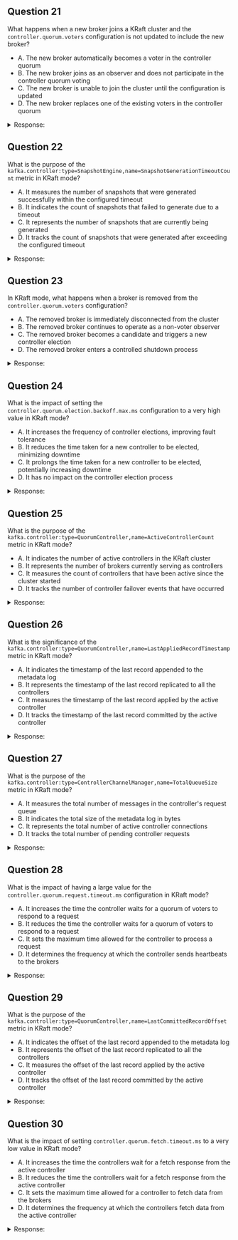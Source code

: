 </details>

## Question 21
What happens when a new broker joins a KRaft cluster and the `controller.quorum.voters` configuration is not updated to include the new broker?

- A. The new broker automatically becomes a voter in the controller quorum
- B. The new broker joins as an observer and does not participate in the controller quorum voting
- C. The new broker is unable to join the cluster until the configuration is updated
- D. The new broker replaces one of the existing voters in the controller quorum

<details>
<summary>Response:</summary> 

**Answer:** B

**Explanation:**
When a new broker joins a KRaft cluster, it does not automatically become a voter in the controller quorum if the `controller.quorum.voters` configuration is not updated to include the new broker.

In KRaft mode, the `controller.quorum.voters` configuration explicitly defines the set of brokers that are part of the controller quorum and participate in the voting process for leader election and metadata management. If a new broker is not added to this configuration, it will join the cluster as an observer.

As an observer, the new broker can still receive and replicate metadata from the active controller, but it does not have voting rights and does not actively participate in the quorum's decision-making process. This allows the new broker to catch up with the current state of the cluster without disrupting the existing controller quorum.

To promote the new broker to a voter, the `controller.quorum.voters` configuration needs to be updated to include the new broker's details (`{id}@{host}:{port}`). Once the configuration is updated and propagated to all the brokers, the new broker will become a full-fledged member of the controller quorum.

A is incorrect because the new broker does not automatically become a voter without being added to the `controller.quorum.voters` configuration.

C is incorrect because the new broker can still join the cluster as an observer, even if it is not included in the `controller.quorum.voters` configuration.

D is incorrect because the new broker does not replace any existing voters in the controller quorum unless explicitly configured to do so.

</details>

## Question 22
What is the purpose of the `kafka.controller:type=SnapshotEngine,name=SnapshotGenerationTimeoutCount` metric in KRaft mode?

- A. It measures the number of snapshots that were generated successfully within the configured timeout
- B. It indicates the count of snapshots that failed to generate due to a timeout
- C. It represents the number of snapshots that are currently being generated
- D. It tracks the count of snapshots that were generated after exceeding the configured timeout

<details>
<summary>Response:</summary> 

**Answer:** B

**Explanation:**
In KRaft mode, the `kafka.controller:type=SnapshotEngine,name=SnapshotGenerationTimeoutCount` metric serves the purpose of indicating the count of snapshots that failed to generate due to a timeout.

Snapshot generation is a critical operation in KRaft mode, as it allows the controllers to capture the state of the metadata log at a particular point in time and create a compact representation of the metadata. Snapshots help in reducing the size of the metadata log and enable faster recovery of the controllers during startup or failover.

The `SnapshotGenerationTimeoutCount` metric keeps track of the number of snapshots that could not be generated within the configured timeout period. If the snapshot generation process takes longer than the specified timeout, it is considered a failure, and the metric is incremented.

A high value of the `SnapshotGenerationTimeoutCount` metric indicates that the snapshot generation process is experiencing delays or performance issues. It suggests that the controllers are struggling to generate snapshots within the expected time frame, which can impact the overall performance and recovery capabilities of the KRaft cluster.

Monitoring the `SnapshotGenerationTimeoutCount` metric helps in identifying bottlenecks or resource constraints related to snapshot generation. If this metric consistently reports high values, it may require investigation into the underlying cause, such as insufficient system resources, I/O bottlenecks, or configuration issues.

A is incorrect because the metric does not measure the number of successfully generated snapshots within the timeout period. It focuses on the count of snapshots that failed due to a timeout.

C is incorrect because the metric does not represent the number of snapshots currently being generated. It tracks the count of snapshots that have already failed due to a timeout.

D is incorrect because the metric specifically counts the snapshots that failed to generate within the configured timeout, not the snapshots that were generated after exceeding the timeout.

</details>

## Question 23
In KRaft mode, what happens when a broker is removed from the `controller.quorum.voters` configuration?

- A. The removed broker is immediately disconnected from the cluster
- B. The removed broker continues to operate as a non-voter observer
- C. The removed broker becomes a candidate and triggers a new controller election
- D. The removed broker enters a controlled shutdown process

<details>
<summary>Response:</summary> 

**Answer:** B

**Explanation:**
When a broker is removed from the `controller.quorum.voters` configuration in KRaft mode, it transitions from being a voting member of the controller quorum to a non-voter observer.

In KRaft, the `controller.quorum.voters` configuration defines the set of brokers that participate in the controller quorum and have voting rights. These brokers actively engage in the decision-making process, such as leader election and metadata management.

If a broker is removed from the `controller.quorum.voters` configuration, it loses its voting rights and becomes an observer. As an observer, the broker continues to operate and receive metadata updates from the active controller, but it no longer participates in the quorum's voting process.

The removal of a broker from the `controller.quorum.voters` configuration does not immediately disconnect the broker from the cluster. The broker remains connected and continues to serve clients, handle produce and consume requests, and replicate data as a regular Kafka broker.

However, since the removed broker is no longer a voting member of the controller quorum, it does not take part in controller elections or contribute to the quorum's fault-tolerance and consensus-making capabilities.

A is incorrect because the removed broker is not immediately disconnected from the cluster. It continues to operate as a non-voter observer.

C is incorrect because the removed broker does not become a candidate or trigger a new controller election. It transitions to an observer role.

D is incorrect because the removed broker does not enter a controlled shutdown process. It remains operational but without voting rights in the controller quorum.

</details>

## Question 24
What is the impact of setting the `controller.quorum.election.backoff.max.ms` configuration to a very high value in KRaft mode?

- A. It increases the frequency of controller elections, improving fault tolerance
- B. It reduces the time taken for a new controller to be elected, minimizing downtime
- C. It prolongs the time taken for a new controller to be elected, potentially increasing downtime
- D. It has no impact on the controller election process

<details>
<summary>Response:</summary> 

**Answer:** C

**Explanation:**
Setting the `controller.quorum.election.backoff.max.ms` configuration to a very high value in KRaft mode can prolong the time taken for a new controller to be elected, potentially increasing downtime.

In KRaft, when the active controller becomes unavailable or fails, a new controller needs to be elected from among the brokers in the `controller.quorum.voters` configuration. The controller election process involves a backoff mechanism to prevent multiple brokers from simultaneously attempting to become the new controller, which could lead to conflicts and instability.

The `controller.quorum.election.backoff.max.ms` configuration specifies the maximum time in milliseconds that a broker should wait before attempting to become the controller. It acts as an upper bound for the random backoff duration that each broker generates during the election process.

If the `controller.quorum.election.backoff.max.ms` is set to a very high value, brokers will potentially wait for a longer duration before initiating the election process. This can delay the selection of a new controller and extend the period during which the cluster operates without an active controller.

Consequently, setting the `controller.quorum.election.backoff.max.ms` to a very high value can increase the downtime experienced by the cluster during controller failover scenarios. It may take longer for a new controller to be elected, resulting in a prolonged period of unavailability or limited functionality.

It is generally recommended to set the `controller.quorum.election.backoff.max.ms` to a reasonable value that balances the need for preventing conflicts with the desire for prompt controller election. The default value of 1000 milliseconds (1 second) is often suitable for most use cases.

A is incorrect because increasing the `controller.quorum.election.backoff.max.ms` does not increase the frequency of controller elections. It actually delays the election process.

B is incorrect because a higher value of `controller.quorum.election.backoff.max.ms` does not reduce the time taken for a new controller to be elected. Instead, it potentially increases the election time.

D is incorrect because the `controller.quorum.election.backoff.max.ms` configuration does have an impact on the controller election process by influencing the backoff duration.

</details>

## Question 25
What is the purpose of the `kafka.controller:type=QuorumController,name=ActiveControllerCount` metric in KRaft mode?

- A. It indicates the number of active controllers in the KRaft cluster
- B. It represents the number of brokers currently serving as controllers
- C. It measures the count of controllers that have been active since the cluster started
- D. It tracks the number of controller failover events that have occurred

<details>
<summary>Response:</summary> 

**Answer:** A

**Explanation:**
In KRaft mode, the `kafka.controller:type=QuorumController,name=ActiveControllerCount` metric serves the purpose of indicating the number of active controllers in the KRaft cluster.

In a KRaft cluster, there should be exactly one active controller at any given time. The active controller is responsible for managing the cluster's metadata, performing leader election, and handling various administrative tasks. All other controllers in the cluster act as standby controllers, ready to take over if the active controller fails.

The `ActiveControllerCount` metric provides a count of the number of controllers that are currently active in the cluster. In a healthy KRaft cluster, this metric should always have a value of 1, indicating that there is a single active controller.

Monitoring the `ActiveControllerCount` metric is crucial for ensuring the stability and proper functioning of the KRaft cluster. If the metric deviates from the expected value of 1, it suggests an issue with the controller quorum.

If the `ActiveControllerCount` metric is 0, it means that there is no active controller in the cluster, indicating a potential failure or a problem with the controller election process. This situation can lead to a loss of cluster functionality and requires immediate attention.

On the other hand, if the `ActiveControllerCount` metric is greater than 1, it suggests that there are multiple controllers claiming to be active simultaneously. This can happen due to network partitions or misconfiguration and can result in conflicts and inconsistencies in the cluster metadata.

B is incorrect because the metric represents the count of active controllers, not the number of brokers serving as controllers. In KRaft mode, the controllers are separate from the brokers.

C is incorrect because the metric indicates the current count of active controllers, not the cumulative count since the cluster started.

D is incorrect because the metric does not track the number of controller failover events. It represents the instantaneous count of active controllers at a given point in time.

</details>

## Question 26
What is the significance of the `kafka.controller:type=QuorumController,name=LastAppliedRecordTimestamp` metric in KRaft mode?

- A. It indicates the timestamp of the last record appended to the metadata log
- B. It represents the timestamp of the last record replicated to all the controllers
- C. It measures the timestamp of the last record applied by the active controller
- D. It tracks the timestamp of the last record committed by the active controller

<details>
<summary>Response:</summary> 

**Answer:** C

**Explanation:**
In KRaft mode, the `kafka.controller:type=QuorumController,name=LastAppliedRecordTimestamp` metric holds significance as it measures the timestamp of the last record applied by the active controller.

The active controller in a KRaft cluster is responsible for managing the metadata log and applying the records to update the cluster's state. When a record is appended to the metadata log, the active controller processes and applies the record to make the corresponding changes in the cluster metadata.

The `LastAppliedRecordTimestamp` metric captures the timestamp of the most recent record that the active controller has applied. It represents the point in time up to which the active controller has processed and applied the metadata records.

Monitoring the `LastAppliedRecordTimestamp` metric provides insights into the current state of the active controller and the progress of metadata application. It helps in understanding how up-to-date the active controller is in terms of processing the metadata log.

If the `LastAppliedRecordTimestamp` metric is lagging significantly behind the current time or the timestamp of the last appended record, it indicates that the active controller is experiencing delays in applying the metadata records. This could be due to performance issues, resource constraints, or a high volume of metadata changes.

On the other hand, if the `LastAppliedRecordTimestamp` metric is consistently close to the current time or the timestamp of the last appended record, it suggests that the active controller is efficiently processing and applying the metadata records without significant delays.

A is incorrect because the metric represents the timestamp of the last applied record, not the last appended record to the metadata log.

B is incorrect because the metric specifically measures the timestamp of the last record applied by the active controller, not the timestamp of the last record replicated to all the controllers.

D is incorrect because the metric tracks the timestamp of the last applied record, not the last committed record. The commitment of records is a separate process from the application of records by the active controller.

</details>

## Question 27
What is the purpose of the `kafka.controller:type=ControllerChannelManager,name=TotalQueueSize` metric in KRaft mode?

- A. It measures the total number of messages in the controller's request queue
- B. It indicates the total size of the metadata log in bytes
- C. It represents the total number of active controller connections
- D. It tracks the total number of pending controller requests

<details>
<summary>Response:</summary> 

**Answer:** A

**Explanation:**
In KRaft mode, the `kafka.controller:type=ControllerChannelManager,name=TotalQueueSize` metric serves the purpose of measuring the total number of messages in the controller's request queue.

The controller in a KRaft cluster receives various requests from brokers, such as fetching metadata, updating partition leadership, and handling configuration changes. These requests are queued in the controller's request queue before being processed by the controller.

The `TotalQueueSize` metric provides insight into the current load and backlog of requests in the controller's queue. It represents the total number of messages or requests that are currently waiting to be processed by the controller.

Monitoring the `TotalQueueSize` metric is important for assessing the controller's performance and identifying potential bottlenecks. If the metric consistently shows a high value or keeps increasing, it indicates that the controller is struggling to keep up with the incoming requests. This could be due to a heavy workload, limited resources, or inefficiencies in the controller's processing logic.

A high `TotalQueueSize` can lead to increased latency in processing controller requests and may impact the overall responsiveness of the KRaft cluster. It can also suggest the need for scaling the controller's resources or optimizing its configuration to handle the request load more efficiently.

On the other hand, if the `TotalQueueSize` metric remains low and stable, it indicates that the controller is able to process requests in a timely manner and is not experiencing a significant backlog.

B is incorrect because the metric measures the number of messages in the controller's request queue, not the total size of the metadata log.

C is incorrect because the metric represents the count of messages in the queue, not the number of active controller connections.

D is incorrect because the metric specifically tracks the number of messages in the request queue, not the total number of pending controller requests across all queues or channels.

</details>

## Question 28
What is the impact of having a large value for the `controller.quorum.request.timeout.ms` configuration in KRaft mode?

- A. It increases the time the controller waits for a quorum of voters to respond to a request
- B. It reduces the time the controller waits for a quorum of voters to respond to a request
- C. It sets the maximum time allowed for the controller to process a request
- D. It determines the frequency at which the controller sends heartbeats to the brokers

<details>
<summary>Response:</summary> 

**Answer:** A

**Explanation:**
In KRaft mode, setting a large value for the `controller.quorum.request.timeout.ms` configuration increases the time the controller waits for a quorum of voters to respond to a request.

The `controller.quorum.request.timeout.ms` configuration specifies the maximum time in milliseconds that the controller will wait for a quorum of voters to respond to a request before considering it as failed. It defines the timeout duration for the controller to gather a sufficient number of responses from the voter nodes in order to make a decision.

When the controller sends a request to the voters, such as a metadata update or a leadership change, it requires a quorum of voters to acknowledge and respond to the request within the specified timeout. If the controller does not receive responses from a quorum of voters within the timeout period, it considers the request as failed and may retry or take alternative actions.

By setting a large value for `controller.quorum.request.timeout.ms`, you are allowing more time for the voters to respond to the controller's requests. This can be beneficial in scenarios where the voters are experiencing high load, network latency, or temporary issues that may delay their responses.

However, setting an excessively large value for `controller.quorum.request.timeout.ms` can also have drawbacks. If the timeout is set too high, it can prolong the time taken for the controller to detect and react to failures or unresponsive voters. This can impact the overall responsiveness and fault tolerance of the KRaft cluster.

It's important to strike a balance when configuring `controller.quorum.request.timeout.ms`. The value should be large enough to accommodate reasonable delays and allow for a quorum of voters to respond, but not so large that it significantly hinders the controller's ability to make timely decisions and maintain the cluster's stability.

The default value for `controller.quorum.request.timeout.ms` is 2000 milliseconds (2 seconds), which is suitable for most common scenarios. Adjusting this value requires careful consideration of the specific requirements and characteristics of your KRaft cluster.

B is incorrect because a larger value for `controller.quorum.request.timeout.ms` does not reduce the time the controller waits for a quorum of voters to respond. It actually increases the timeout duration.

C is incorrect because `controller.quorum.request.timeout.ms` does not set the maximum time allowed for the controller to process a request. It specifically relates to the timeout for receiving responses from voters.

D is incorrect because `controller.quorum.request.timeout.ms` does not determine the frequency at which the controller sends heartbeats to the brokers. Heartbeat configuration is controlled by separate parameters.

</details>

## Question 29
What is the purpose of the `kafka.controller:type=QuorumController,name=LastCommittedRecordOffset` metric in KRaft mode?

- A. It indicates the offset of the last record appended to the metadata log
- B. It represents the offset of the last record replicated to all the controllers
- C. It measures the offset of the last record applied by the active controller
- D. It tracks the offset of the last record committed by the active controller

<details>
<summary>Response:</summary> 

**Answer:** D

**Explanation:**
In KRaft mode, the `kafka.controller:type=QuorumController,name=LastCommittedRecordOffset` metric serves the purpose of tracking the offset of the last record committed by the active controller.

In a KRaft cluster, the active controller is responsible for managing the metadata log and ensuring that the committed records are replicated to a quorum of controllers. When a record is committed, it means that a majority of the controllers have acknowledged and persisted the record, making it durable and irreversible.

The `LastCommittedRecordOffset` metric provides the offset of the most recent record that has been committed by the active controller. It represents the highest offset in the metadata log that has been successfully replicated and acknowledged by a quorum of controllers.

Monitoring the `LastCommittedRecordOffset` metric is crucial for understanding the progress and consistency of the metadata replication process. It helps in tracking how up-to-date the controllers are with respect to the committed records in the metadata log.

If the `LastCommittedRecordOffset` metric is advancing steadily and is close to the offset of the last appended record, it indicates that the active controller is efficiently committing records and the controllers are successfully replicating the metadata.

However, if the `LastCommittedRecordOffset` metric is lagging significantly behind the offset of the last appended record, it suggests that there might be issues with the metadata replication process. It could indicate network problems, controller failures, or performance bottlenecks that are preventing the controllers from committing and replicating records in a timely manner.

A is incorrect because the metric tracks the offset of the last committed record, not the last appended record to the metadata log.

B is incorrect because the metric specifically measures the offset of the last record committed by the active controller, not the offset of the last record replicated to all the controllers.

C is incorrect because the metric represents the offset of the last committed record, not the last record applied by the active controller. The application of records is a separate process from the commitment of records.

</details>

## Question 30
What is the impact of setting `controller.quorum.fetch.timeout.ms` to a very low value in KRaft mode?

- A. It increases the time the controllers wait for a fetch response from the active controller
- B. It reduces the time the controllers wait for a fetch response from the active controller
- C. It sets the maximum time allowed for a controller to fetch data from the brokers
- D. It determines the frequency at which the controllers fetch data from the active controller

<details>
<summary>Response:</summary> 

**Answer:** B

**Explanation:**
In KRaft mode, setting `controller.quorum.fetch.timeout.ms` to a very low value reduces the time the controllers wait for a fetch response from the active controller.

The `controller.quorum.fetch.timeout.ms` configuration specifies the maximum time in milliseconds that a controller will wait for a fetch response from the active controller before considering it as failed. It defines the timeout duration for the controllers to receive data from the active controller during the metadata replication process.

When a controller fetches data from the active controller, it sends a fetch request and waits for the response. If the active controller does not respond within the specified timeout, the fetching controller considers the request as failed and may retry or take alternative actions.

By setting `controller.quorum.fetch.timeout.ms` to a very low value, you are restricting the time a controller will wait for a fetch response from the active controller. This can have both advantages and disadvantages.

On one hand, a low timeout value can help detect and react to unresponsive or slow active controllers more quickly. If the active controller is experiencing issues or is not responding in a timely manner, a low timeout value will cause the fetching controllers to fail the request sooner and potentially initiate a failover to a new active controller.

However, setting `controller.quorum.fetch.timeout.ms` too low can also lead to false positives and unnecessary failovers. If the active controller is temporarily busy or there is a short network delay, a very low timeout value may cause the fetching controllers to prematurely fail the request, even though the active controller might have responded given a little more time.

It's important to find a balance when configuring `controller.quorum.fetch.timeout.ms`. The value should be low enough to detect genuine issues with the active controller promptly, but not so low that it triggers false alarms and unnecessary failovers.

The default value for `controller.quorum.fetch.timeout.ms` is 2000 milliseconds (2 seconds), which provides a reasonable balance for most scenarios. Adjusting this value requires careful consideration of the specific requirements and characteristics of your KRaft cluster, such as network latency, controller load, and failover sensitivity.

A is incorrect because a lower value for `controller.quorum.fetch.timeout.ms` does not increase the time the controllers wait for a fetch response. It actually reduces the timeout duration.

C is incorrect because `controller.quorum.fetch.timeout.ms` does not set the maximum time allowed for a controller to fetch data from the brokers. It specifically relates to the timeout for receiving a fetch response from the active controller.

D is incorrect because `controller.quorum.fetch.timeout.ms` does not determine the frequency at which the controllers fetch data from the active controller. The fetch frequency is controlled by separate parameters.